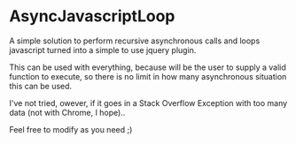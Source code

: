 AsyncJavascriptLoop
===================

A simple solution to perform recursive asynchronous calls and loops javascript turned into a simple to use jquery plugin.

This can be used with everything, because will be the user to supply a valid function to execute, so there is no limit in how many asynchronous situation this can be used.

I've not tried, owever, if it goes in a Stack Overflow Exception with too many data (not with Chrome, I hope)..

Feel free to modify as you need ;)
